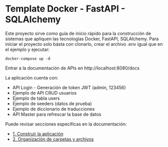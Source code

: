 # Template Docker - FastAPI - SQLAlchemy

Este proyecto sirve como guía de inicio rápido para la construcción de sistemas que apliquen las tecnologías Docker, FastAPI, SQLAlchemy.
Para iniciar el proyecto solo básta con clonarlo, crear el archivo .env igual que en el ejemplo y ejecutar:

```
docker-compose up -d
```

Entrar a la documentación de APIs en http://localhost:8080/docs

La aplicación cuenta con:

- API Login - Generación de token JWT (admin, 123456)
- Ejemplo de API CRUD usuarios
- Ejemplo de tabla users
- Ejemplo de seeders (datos de prueba)
- Ejemplo de diccionario de traducciones
- API Master para refrescar la base de datos

Puede revisar secciones específicas en la documentación:

- [1. Construir la aplicación](/docs/1.%20Construir%20la%20aplicaci%C3%B3n.md)
- [2. Organización de carpetas y archivos](/docs/2.%20Organizaci%C3%B3n%20de%20carpetas.md)

